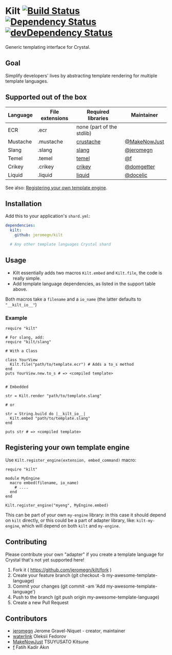 # Kilt [![Build Status](https://travis-ci.org/jeromegn/kilt.svg?branch=master)](https://travis-ci.org/jeromegn/kilt) [![Dependency Status](https://shards.rocks/badge/github/jeromegn/kilt/status.svg)](https://shards.rocks/github/jeromegn/kilt) [![devDependency Status](https://shards.rocks/badge/github/jeromegn/kilt/dev_status.svg)](https://shards.rocks/github/jeromegn/kilt)

Generic templating interface for Crystal.

## Goal

Simplify developers' lives by abstracting template rendering for multiple template languages.

## Supported out of the box

| Language | File extensions | Required libraries | Maintainer |
| -------- | --------------- | ------------------ | ---------- |
| ECR      | .ecr            | none (part of the stdlib) | |
| Mustache | .mustache       | [crustache](https://github.com/MakeNowJust/crustache) | [@MakeNowJust](https://github.com/MakeNowJust) |
| Slang    | .slang          | [slang](https://github.com/jeromegn/slang) | [@jeromegn](https://github.com/jeromegn) |
| Temel    | .temel          | [temel](https://github.com/f/temel) | [@f](https://github.com/f) |
| Crikey   | .crikey         | [crikey](https://github.com/domgetter/crikey) | [@domgetter](https://github.com/domgetter) |
| Liquid   | .liquid         | [liquid](https://github.com/TechMagister/liquid.cr) | [@docelic](https://github.com/docelic) |

See also:
[Registering your own template engine](#registering-your-own-template-engine).

## Installation

Add this to your application's `shard.yml`:

```yaml
dependencies:
  kilt:
    github: jeromegn/kilt

  # Any other template languages Crystal shard
```

## Usage

- Kilt essentially adds two macros `Kilt.embed` and `Kilt.file`, the code is really simple.
- Add template language dependencies, as listed in the support table above.

Both macros take a `filename` and a `io_name` (the latter defaults to `"__kilt_io__"`)

### Example

```crystal
require "kilt"

# For slang, add:
require "kilt/slang"

# With a Class

class YourView
  Kilt.file("path/to/template.ecr") # Adds a to_s method
end
puts YourView.new.to_s # => <compiled template>


# Embedded

str = Kilt.render "path/to/template.slang"

# or

str = String.build do |__kilt_io__|
  Kilt.embed "path/to/template.slang"
end

puts str # => <compiled template>
```

## Registering your own template engine

Use `Kilt.register_engine(extension, embed_command)` macro:

```crystal
require "kilt"

module MyEngine
  macro embed(filename, io_name)
    # ....
  end
end

Kilt.register_engine("myeng", MyEngine.embed)
```

This can be part of your own `my-engine` library: in this case it should depend
on `kilt` directly, or this could be a part of adapter library, like:
`kilt-my-engine`, which will depend on both `kilt` and `my-engine`.

## Contributing

Please contribute your own "adapter" if you create a template language for Crystal that's not yet supported here!

1. Fork it ( https://github.com/jeromegn/kilt/fork )
2. Create your feature branch (git checkout -b my-awesome-template-language)
3. Commit your changes (git commit -am 'Add my-awesome-template-language')
4. Push to the branch (git push origin my-awesome-template-language)
5. Create a new Pull Request

## Contributors

- [jeromegn](https://github.com/jeromegn) Jerome Gravel-Niquet - creator, maintainer
- [waterlink](https://github.com/waterlink) Oleksii Fedorov
- [MakeNowJust](https://github.com/MakeNowJust) TSUYUSATO Kitsune
- [f](https://github.com/f) Fatih Kadir Akın
